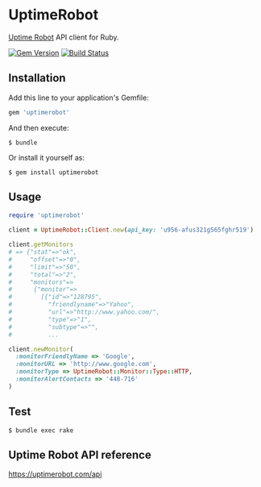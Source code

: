 # UptimeRobot

[Uptime Robot](https://uptimerobot.com/) API client for Ruby.

[![Gem Version](https://badge.fury.io/rb/uptimerobot.svg)](http://badge.fury.io/rb/uptimerobot)
[![Build Status](https://travis-ci.org/winebarrel/uptimerobot.svg?branch=master)](https://travis-ci.org/winebarrel/uptimerobot)

## Installation

Add this line to your application's Gemfile:

```ruby
gem 'uptimerobot'
```

And then execute:

    $ bundle

Or install it yourself as:

    $ gem install uptimerobot

## Usage

```ruby
require 'uptimerobot'

client = UptimeRobot::Client.new(api_key: 'u956-afus321g565fghr519')

client.getMonitors
# => {"stat"=>"ok",
#     "offset"=>"0",
#     "limit"=>"50",
#     "total"=>"2",
#     "monitors"=>
#      {"monitor"=>
#        [{"id"=>"128795",
#          "friendlyname"=>"Yahoo",
#          "url"=>"http://www.yahoo.com/",
#          "type"=>"1",
#          "subtype"=>"",
#          ...

client.newMonitor(
  :monitorFriendlyName => 'Google',
  :monitorURL => 'http://www.google.com',
  :monitorType => UptimeRobot::Monitor::Type::HTTP,
  :monitorAlertContacts => '448-716'
)
```

## Test

    $ bundle exec rake

## Uptime Robot API reference

https://uptimerobot.com/api
